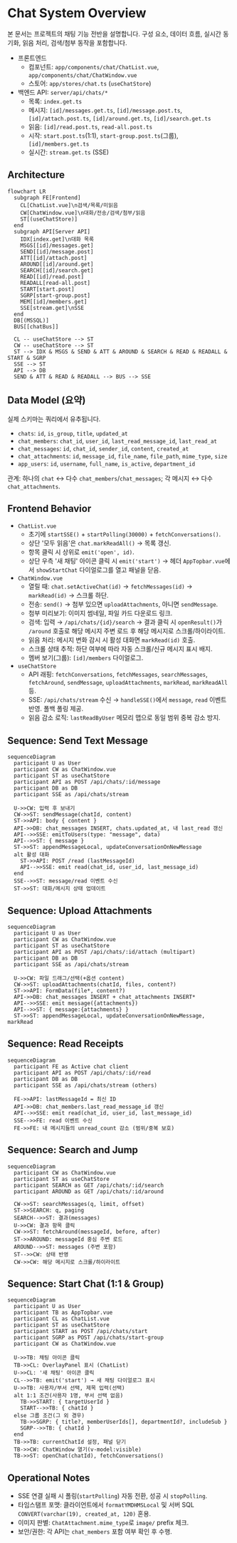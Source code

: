 # Chat System Overview

본 문서는 프로젝트의 채팅 기능 전반을 설명합니다. 구성 요소, 데이터 흐름, 실시간 동기화, 읽음 처리, 검색/첨부 동작을 포함합니다.

- 프론트엔드
  - 컴포넌트: `app/components/chat/ChatList.vue`, `app/components/chat/ChatWindow.vue`
  - 스토어: `app/stores/chat.ts` (`useChatStore`)
- 백엔드 API: `server/api/chats/*`
  - 목록: `index.get.ts`
  - 메시지: `[id]/messages.get.ts`, `[id]/message.post.ts`, `[id]/attach.post.ts`, `[id]/around.get.ts`, `[id]/search.get.ts`
  - 읽음: `[id]/read.post.ts`, `read-all.post.ts`
  - 시작: `start.post.ts`(1:1), `start-group.post.ts`(그룹), `[id]/members.get.ts`
  - 실시간: `stream.get.ts` (SSE)

## Architecture
```mermaid
flowchart LR
  subgraph FE[Frontend]
    CL[ChatList.vue]\n검색/목록/미읽음
    CW[ChatWindow.vue]\n대화/전송/검색/첨부/읽음
    ST[(useChatStore)]
  end
  subgraph API[Server API]
    IDX[index.get]\n대화 목록
    MSGS[[id]/messages.get]
    SEND[[id]/message.post]
    ATT[[id]/attach.post]
    AROUND[[id]/around.get]
    SEARCH[[id]/search.get]
    READ[[id]/read.post]
    READALL[read-all.post]
    START[start.post]
    SGRP[start-group.post]
    MEM[[id]/members.get]
    SSE[stream.get]\nSSE
  end
  DB[(MSSQL)]
  BUS[[chatBus]]

  CL -- useChatStore --> ST
  CW -- useChatStore --> ST
  ST --> IDX & MSGS & SEND & ATT & AROUND & SEARCH & READ & READALL & START & SGRP
  SSE --> ST
  API --> DB
  SEND & ATT & READ & READALL --> BUS --> SSE
```

## Data Model (요약)
실제 스키마는 쿼리에서 유추됩니다.
- `chats`: `id`, `is_group`, `title`, `updated_at`
- `chat_members`: `chat_id`, `user_id`, `last_read_message_id`, `last_read_at`
- `chat_messages`: `id`, `chat_id`, `sender_id`, `content`, `created_at`
- `chat_attachments`: `id`, `message_id`, `file_name`, `file_path`, `mime_type`, `size`
- `app_users`: `id`, `username`, `full_name`, `is_active`, `department_id`

관계: 하나의 `chat` ↔ 다수 `chat_members`/`chat_messages`; 각 메시지 ↔ 다수 `chat_attachments`.

## Frontend Behavior
- `ChatList.vue`
  - 초기에 `startSSE()` + `startPolling(30000)` + `fetchConversations()`.
  - 상단 '모두 읽음'은 `chat.markReadAll()` → 목록 갱신.
  - 항목 클릭 시 상위로 `emit('open', id)`.
  - 상단 우측 '새 채팅' 아이콘 클릭 시 `emit('start')` → 헤더 `AppTopbar.vue`에서 `showStartChat` 다이얼로그를 열고 패널을 닫음.
- `ChatWindow.vue`
  - 열릴 때: `chat.setActiveChat(id)` → `fetchMessages(id)` → `markRead(id)` → 스크롤 하단.
  - 전송: `send()` → 첨부 있으면 `uploadAttachments`, 아니면 `sendMessage`.
  - 첨부 미리보기: 이미지 썸네일, 파일 카드 다운로드 링크.
  - 검색: 입력 → `/api/chats/{id}/search` → 결과 클릭 시 `openResult()`가 `/around` 호출로 해당 메시지 주변 로드 후 해당 메시지로 스크롤/하이라이트.
  - 읽음 처리: 메시지 변화 감시 시 활성 대화면 `markRead(id)` 호출.
  - 스크롤 상태 추적: 하단 여부에 따라 자동 스크롤/신규 메시지 표시 배지.
  - 멤버 보기(그룹): `[id]/members` 다이얼로그.
- `useChatStore`
  - API 래핑: `fetchConversations`, `fetchMessages`, `searchMessages`, `fetchAround`, `sendMessage`, `uploadAttachments`, `markRead`, `markReadAll` 등.
  - SSE: `/api/chats/stream` 수신 → `handleSSE()`에서 `message`, `read` 이벤트 반영. 폴백 폴링 제공.
  - 읽음 감소 로직: `lastReadByUser` 메모리 맵으로 동일 범위 중복 감소 방지.

## Sequence: Send Text Message
```mermaid
sequenceDiagram
  participant U as User
  participant CW as ChatWindow.vue
  participant ST as useChatStore
  participant API as POST /api/chats/:id/message
  participant DB as DB
  participant SSE as /api/chats/stream

  U->>CW: 입력 후 보내기
  CW->>ST: sendMessage(chatId, content)
  ST->>API: body { content }
  API->>DB: chat_messages INSERT, chats.updated_at, 내 last_read 갱신
  API-->>SSE: emitToUsers(type: "message", data)
  API-->>ST: { message }
  ST->>ST: appendMessageLocal, updateConversationOnNewMessage
  alt 활성 대화
    ST->>API: POST /read (lastMessageId)
    API-->>SSE: emit read(chat_id, user_id, last_message_id)
  end
  SSE-->>ST: message/read 이벤트 수신
  ST->>ST: 대화/메시지 상태 업데이트
```

## Sequence: Upload Attachments
```mermaid
sequenceDiagram
  participant U as User
  participant CW as ChatWindow.vue
  participant ST as useChatStore
  participant API as POST /api/chats/:id/attach (multipart)
  participant DB as DB
  participant SSE as /api/chats/stream

  U->>CW: 파일 드래그/선택(+옵션 content)
  CW->>ST: uploadAttachments(chatId, files, content?)
  ST->>API: FormData(file*, content?)
  API->>DB: chat_messages INSERT + chat_attachments INSERT*
  API-->>SSE: emit message({attachments})
  API-->>ST: { message:{attachments} }
  ST->>ST: appendMessageLocal, updateConversationOnNewMessage, markRead
```

## Sequence: Read Receipts
```mermaid
sequenceDiagram
  participant FE as Active chat client
  participant API as POST /api/chats/:id/read
  participant DB as DB
  participant SSE as /api/chats/stream (others)

  FE->>API: lastMessageId = 최신 ID
  API->>DB: chat_members.last_read_message_id 갱신
  API-->>SSE: emit read(chat_id, user_id, last_message_id)
  SSE-->>FE: read 이벤트 수신
  FE->>FE: 내 메시지들의 unread_count 감소 (범위/중복 보호)
```

## Sequence: Search and Jump
```mermaid
sequenceDiagram
  participant CW as ChatWindow.vue
  participant ST as useChatStore
  participant SEARCH as GET /api/chats/:id/search
  participant AROUND as GET /api/chats/:id/around

  CW->>ST: searchMessages(q, limit, offset)
  ST->>SEARCH: q, paging
  SEARCH-->>ST: 결과(messages)
  U->>CW: 결과 항목 클릭
  CW->>ST: fetchAround(messageId, before, after)
  ST->>AROUND: messageId 중심 주변 로드
  AROUND-->>ST: messages (주변 포함)
  ST-->>CW: 상태 반영
  CW->>CW: 해당 메시지로 스크롤/하이라이트
```

## Sequence: Start Chat (1:1 & Group)
```mermaid
sequenceDiagram
  participant U as User
  participant TB as AppTopbar.vue
  participant CL as ChatList.vue
  participant ST as useChatStore
  participant START as POST /api/chats/start
  participant SGRP as POST /api/chats/start-group
  participant CW as ChatWindow.vue

  U->>TB: 채팅 아이콘 클릭
  TB->>CL: OverlayPanel 표시 (ChatList)
  U->>CL: '새 채팅' 아이콘 클릭
  CL-->>TB: emit('start') → 새 채팅 다이얼로그 표시
  U->>TB: 사용자/부서 선택, 제목 입력(선택)
  alt 1:1 조건(사용자 1명, 부서 선택 없음)
    TB->>START: { targetUserId }
    START-->>TB: { chatId }
  else 그룹 조건(그 외 경우)
    TB->>SGRP: { title?, memberUserIds[], departmentId?, includeSub }
    SGRP-->>TB: { chatId }
  end
  TB->>TB: currentChatId 설정, 패널 닫기
  TB->>CW: ChatWindow 열기(v-model:visible)
  TB->>ST: openChat(chatId), fetchConversations()
```

## Operational Notes
- SSE 연결 실패 시 폴링(`startPolling`) 자동 전환, 성공 시 `stopPolling`.
- 타임스탬프 포맷: 클라이언트에서 `formatYMDHMSLocal` 및 서버 SQL `CONVERT(varchar(19), created_at, 120)` 혼용.
- 이미지 판별: `ChatAttachment.mime_type`로 `image/` prefix 체크.
- 보안/권한: 각 API는 `chat_members` 포함 여부 확인 후 수행.
